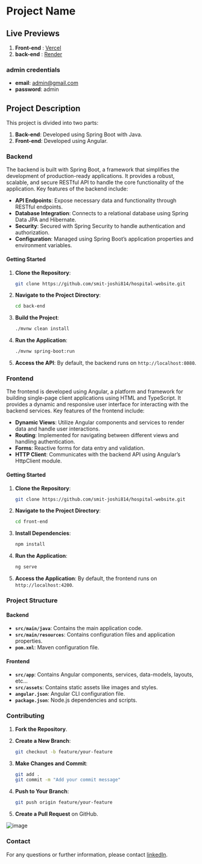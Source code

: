 # Project Name

## Live Previews
1. **Front-end** : [Vercel](https://hospital-website-lovat-six.vercel.app/)
2. **back-end** : [Render](https://hospital-website-backend-1how.onrender.com)

### admin credentials
- **email**: admin@gmail.com
- **password**: admin

## Project Description

This project is divided into two parts:

1. **Back-end**: Developed using Spring Boot with Java.
2. **Front-end**: Developed using Angular.

### Backend
The backend is built with Spring Boot, a framework that simplifies the development of production-ready applications. It provides a robust, scalable, and secure RESTful API to handle the core functionality of the application. Key features of the backend include:

- **API Endpoints**: Expose necessary data and functionality through RESTful endpoints.
- **Database Integration**: Connects to a relational database using Spring Data JPA and Hibernate.
- **Security**: Secured with Spring Security to handle authentication and authorization.
- **Configuration**: Managed using Spring Boot’s application properties and environment variables.

#### Getting Started

1. **Clone the Repository**:
   ```bash
   git clone https://github.com/smit-joshi814/hospital-website.git
   ```

2. **Navigate to the Project Directory**:
   ```bash
   cd back-end
   ```

3. **Build the Project**:
   ```bash
   ./mvnw clean install
   ```

4. **Run the Application**:
   ```bash
   ./mvnw spring-boot:run
   ```

5. **Access the API**: By default, the backend runs on `http://localhost:8080`.

### Frontend

The frontend is developed using Angular, a platform and framework for building single-page client applications using HTML and TypeScript. It provides a dynamic and responsive user interface for interacting with the backend services. Key features of the frontend include:

- **Dynamic Views**: Utilize Angular components and services to render data and handle user interactions.
- **Routing**: Implemented for navigating between different views and handling authentication.
- **Forms**: Reactive forms for data entry and validation.
- **HTTP Client**: Communicates with the backend API using Angular’s HttpClient module.

#### Getting Started

1. **Clone the Repository**:
   ```bash
   git clone https://github.com/smit-joshi814/hospital-website.git
   ```

2. **Navigate to the Project Directory**:
   ```bash
   cd front-end
   ```

3. **Install Dependencies**:
   ```bash
   npm install
   ```

4. **Run the Application**:
   ```bash
   ng serve
   ```

5. **Access the Application**: By default, the frontend runs on `http://localhost:4200`.

### Project Structure

#### Backend

- **`src/main/java`**: Contains the main application code.
- **`src/main/resources`**: Contains configuration files and application properties.
- **`pom.xml`**: Maven configuration file.

#### Frontend

- **`src/app`**: Contains Angular components, services, data-models, layouts, etc...
- **`src/assets`**: Contains static assets like images and styles.
- **`angular.json`**: Angular CLI configuration file.
- **`package.json`**: Node.js dependencies and scripts.

### Contributing

1. **Fork the Repository**.
2. **Create a New Branch**:
   ```bash
   git checkout -b feature/your-feature
   ```

3. **Make Changes and Commit**:
   ```bash
   git add .
   git commit -m "Add your commit message"
   ```

4. **Push to Your Branch**:
   ```bash
   git push origin feature/your-feature
   ```

5. **Create a Pull Request** on GitHub.


![image](https://github.com/user-attachments/assets/dbc96a36-3dfb-466e-ac46-f93e0269ff92)


### Contact
For any questions or further information, please contact [linkedIn](https://www.linkedin.com/in/smit-joshi814/).
